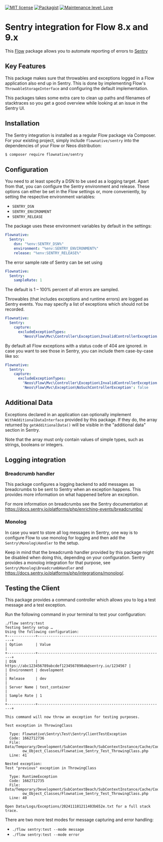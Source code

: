 [![MIT license](http://img.shields.io/badge/license-MIT-brightgreen.svg)](http://opensource.org/licenses/MIT)
[![Packagist](https://img.shields.io/packagist/v/flownative/sentry.svg)](https://packagist.org/packages/flownative/sentry)
[![Maintenance level: Love](https://img.shields.io/badge/maintenance-%E2%99%A1%E2%99%A1%E2%99%A1-ff69b4.svg)](https://www.flownative.com/en/products/open-source.html)

# Sentry integration for Flow 8.x and 9.x

This [Flow](https://flow.neos.io) package allows you to automate
reporting of errors to [Sentry](https://www.sentry.io)

## Key Features

This package makes sure that throwables and exceptions logged in a Flow
application also end up in Sentry. This is done by implementing Flow's
`ThrowableStorageInterface` and configuring the default implementation.

This packages takes some extra care to  clean up paths and filenames of
stacktraces so you get a good overview while looking at an issue in the
Sentry UI.

## Installation

The Sentry integration is installed as a regular Flow package via
Composer. For your existing project, simply include `flownative/sentry`
into the dependencies of your Flow or Neos distribution:

```bash
$ composer require flownative/sentry
```

## Configuration

You need to at least specify a DSN to be used as a logging target. Apart
from that, you can configure the Sentry environment and release. These
options can either be set in the Flow settings or, more conveniently, by
setting the respective environment variables:

- `SENTRY_DSN`
- `SENTRY_ENVIRONMENT`
- `SENTRY_RELEASE`

The package uses these environment variables by default in the settings:

```yaml
Flownative:
  Sentry:
    dsn: "%env:SENTRY_DSN%"
    environment: "%env:SENTRY_ENVIRONMENT%"
    release: "%env:SENTRY_RELEASE%"
```

The error sample rate of Sentry can be set using

```yaml
Flownative:
  Sentry:
    sampleRate: 1
```

The default is 1 – 100% percent of all errors are sampled.

Throwables (that includes exceptions and runtime errors) are logged as
Sentry events. You may specify a list of exceptions which should not be
recorded.

```yaml
Flownative:
  Sentry:
    capture:
      excludeExceptionTypes:
        'Neos\Flow\Mvc\Controller\Exception\InvalidControllerException': true
```

By default all Flow exceptions with a status code of 404 are ignored. in case
you want to see those in Sentry, you can include them case-by-case like so:

```yaml
Flownative:
  Sentry:
    capture:
      excludeExceptionTypes:
        'Neos\Flow\Mvc\Controller\Exception\InvalidControllerException': false
        'Neos\Flow\Mvc\Exception\NoSuchControllerException': false
```

## Additional Data

Exceptions declared in an application can optionally implement
`WithAdditionalDataInterface` provided by this package. If they do, the
array returned by `getAdditionalData()` will be visible in the "additional
data" section in Sentry.

Note that the array must only contain values of simple types, such as
strings, booleans or integers.

## Logging integration

### Breadcrumb handler

This package configures a logging backend to add messages as breadcrumbs to
be sent to Sentry when an exception happens. This provides more information
on what happened before an exception.

For more information on breadcrumbs see the Sentry documentation at
https://docs.sentry.io/platforms/php/enriching-events/breadcrumbs/

### Monolog

In case you want to store all log messages in Sentry, one way is to configure
Flow to use monolog for logging and then add the `Sentry\Monolog\Handler` to
the setup.

Keep in mind that the breadcrumb handler provided by this package might be
disabled when doing this, depending on your configuration. Sentry provides
a monolog integration for that purpose, see `Sentry\Monolog\BreadcrumbHandler`
and https://docs.sentry.io/platforms/php/integrations/monolog/. 

## Testing the Client

This package provides a command controller which allows you to log a
test message and a test exception.

Run the following command in your terminal to test your configuration:

```
./flow sentry:test
Testing Sentry setup …
Using the following configuration:
+-------------+----------------------------------------------------------+
| Option      | Value                                                    |
+-------------+----------------------------------------------------------+
| DSN         | https://abc123456789abcdef1234567890ab@sentry.io/1234567 |
| Environment | development                                              |
| Release     | dev                                                      |
| Server Name | test_container                                           |
| Sample Rate | 1                                                        |
+-------------+----------------------------------------------------------+

This command will now throw an exception for testing purposes.

Test exception in ThrowingClass

  Type: Flownative\Sentry\Test\SentryClientTestException
  Code: 1662712736
  File: Data/Temporary/Development/SubContextBeach/SubContextInstance/Cache/Code/Fl
        ow_Object_Classes/Flownative_Sentry_Test_ThrowingClass.php
  Line: 41

Nested exception:
Test "previous" exception in ThrowingClass

  Type: RuntimeException
  Code: 1662712735
  File: Data/Temporary/Development/SubContextBeach/SubContextInstance/Cache/Code/Fl
        ow_Object_Classes/Flownative_Sentry_Test_ThrowingClass.php
  Line: 40

Open Data/Logs/Exceptions/202411181211403b652e.txt for a full stack trace.
```

There are two more test modes for message capturing and error handling:

- `./flow sentry:test --mode message`
- `./flow sentry:test --mode error`
